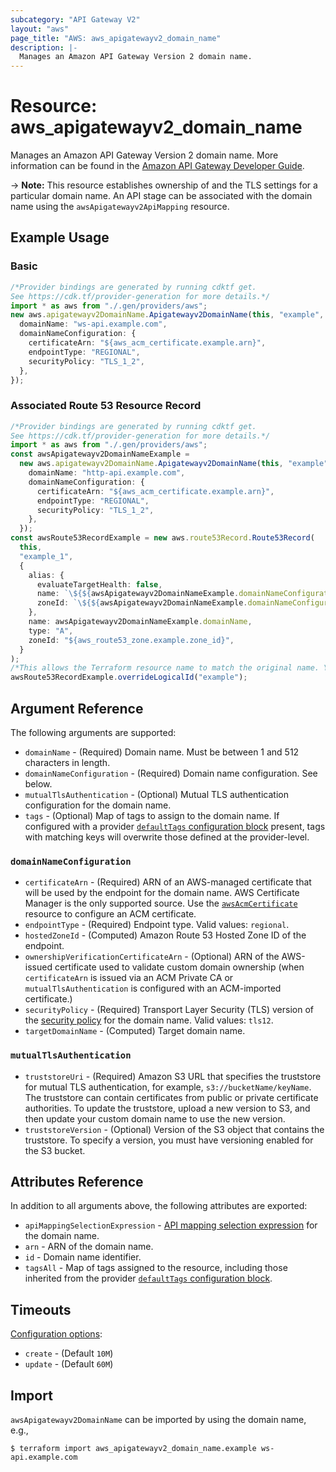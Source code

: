 ```yaml
---
subcategory: "API Gateway V2"
layout: "aws"
page_title: "AWS: aws_apigatewayv2_domain_name"
description: |-
  Manages an Amazon API Gateway Version 2 domain name.
---
```


# Resource: aws\_apigatewayv2\_domain\_name

Manages an Amazon API Gateway Version 2 domain name.
More information can be found in the [Amazon API Gateway Developer Guide](https://docs.aws.amazon.com/apigateway/latest/developerguide/how-to-custom-domains.html).

\-> **Note:** This resource establishes ownership of and the TLS settings for
a particular domain name. An API stage can be associated with the domain name using the `awsApigatewayv2ApiMapping` resource.

## Example Usage

### Basic

```typescript
/*Provider bindings are generated by running cdktf get.
See https://cdk.tf/provider-generation for more details.*/
import * as aws from "./.gen/providers/aws";
new aws.apigatewayv2DomainName.Apigatewayv2DomainName(this, "example", {
  domainName: "ws-api.example.com",
  domainNameConfiguration: {
    certificateArn: "${aws_acm_certificate.example.arn}",
    endpointType: "REGIONAL",
    securityPolicy: "TLS_1_2",
  },
});

```

### Associated Route 53 Resource Record

```typescript
/*Provider bindings are generated by running cdktf get.
See https://cdk.tf/provider-generation for more details.*/
import * as aws from "./.gen/providers/aws";
const awsApigatewayv2DomainNameExample =
  new aws.apigatewayv2DomainName.Apigatewayv2DomainName(this, "example", {
    domainName: "http-api.example.com",
    domainNameConfiguration: {
      certificateArn: "${aws_acm_certificate.example.arn}",
      endpointType: "REGIONAL",
      securityPolicy: "TLS_1_2",
    },
  });
const awsRoute53RecordExample = new aws.route53Record.Route53Record(
  this,
  "example_1",
  {
    alias: {
      evaluateTargetHealth: false,
      name: `\${${awsApigatewayv2DomainNameExample.domainNameConfiguration.fqn}[0].target_domain_name}`,
      zoneId: `\${${awsApigatewayv2DomainNameExample.domainNameConfiguration.fqn}[0].hosted_zone_id}`,
    },
    name: awsApigatewayv2DomainNameExample.domainName,
    type: "A",
    zoneId: "${aws_route53_zone.example.zone_id}",
  }
);
/*This allows the Terraform resource name to match the original name. You can remove the call if you don't need them to match.*/
awsRoute53RecordExample.overrideLogicalId("example");

```

## Argument Reference

The following arguments are supported:

* `domainName` - (Required) Domain name. Must be between 1 and 512 characters in length.
* `domainNameConfiguration` - (Required) Domain name configuration. See below.
* `mutualTlsAuthentication` - (Optional) Mutual TLS authentication configuration for the domain name.
* `tags` - (Optional) Map of tags to assign to the domain name. If configured with a provider [`defaultTags` configuration block](https://registry.terraform.io/providers/hashicorp/aws/latest/docs#default_tags-configuration-block) present, tags with matching keys will overwrite those defined at the provider-level.

### `domainNameConfiguration`

* `certificateArn` - (Required) ARN of an AWS-managed certificate that will be used by the endpoint for the domain name. AWS Certificate Manager is the only supported source. Use the [`awsAcmCertificate`](/docs/providers/aws/r/acm_certificate.html) resource to configure an ACM certificate.
* `endpointType` - (Required) Endpoint type. Valid values: `regional`.
* `hostedZoneId` - (Computed) Amazon Route 53 Hosted Zone ID of the endpoint.
* `ownershipVerificationCertificateArn` - (Optional) ARN of the AWS-issued certificate used to validate custom domain ownership (when `certificateArn` is issued via an ACM Private CA or `mutualTlsAuthentication` is configured with an ACM-imported certificate.)
* `securityPolicy` - (Required) Transport Layer Security (TLS) version of the [security policy](https://docs.aws.amazon.com/apigateway/latest/developerguide/apigateway-custom-domain-tls-version.html) for the domain name. Valid values: `tls12`.
* `targetDomainName` - (Computed) Target domain name.

### `mutualTlsAuthentication`

* `truststoreUri` - (Required) Amazon S3 URL that specifies the truststore for mutual TLS authentication, for example, `s3://bucketName/keyName`. The truststore can contain certificates from public or private certificate authorities. To update the truststore, upload a new version to S3, and then update your custom domain name to use the new version.
* `truststoreVersion` - (Optional) Version of the S3 object that contains the truststore. To specify a version, you must have versioning enabled for the S3 bucket.

## Attributes Reference

In addition to all arguments above, the following attributes are exported:

* `apiMappingSelectionExpression` - [API mapping selection expression](https://docs.aws.amazon.com/apigateway/latest/developerguide/apigateway-websocket-api-selection-expressions.html#apigateway-websocket-api-mapping-selection-expressions) for the domain name.
* `arn` - ARN of the domain name.
* `id` - Domain name identifier.
* `tagsAll` - Map of tags assigned to the resource, including those inherited from the provider [`defaultTags` configuration block](https://registry.terraform.io/providers/hashicorp/aws/latest/docs#default_tags-configuration-block).

## Timeouts

[Configuration options](https://developer.hashicorp.com/terraform/language/resources/syntax#operation-timeouts):

* `create` - (Default `10M`)
* `update` - (Default `60M`)

## Import

`awsApigatewayv2DomainName` can be imported by using the domain name, e.g.,

```console
$ terraform import aws_apigatewayv2_domain_name.example ws-api.example.com
```
